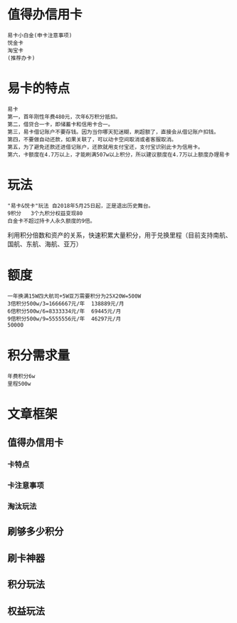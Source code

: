 # 值得办信用卡
    易卡小白金(申卡注意事项)
    悦金卡
    淘宝卡
    (推荐办卡)
# 易卡的特点
    易卡
    第一，首年刚性年费480元，次年6万积分抵扣。
    第二，借贷合一卡，即储蓄卡和信用卡合一。
    第三，易卡借记账户不要存钱。因为当你哪天犯迷糊，刷超额了，直接会从借记账户扣钱。
    第四，不要做自动还款，如果关联了，可以动卡空间取消或者客服取消。
    第五，为了避免还款还进借记账户，还款就用支付宝还，支付宝识别此卡为信用卡。
    第六，卡额度在4.7万以上，才能刷满507w以上积分，所以建议额度在4.7万以上额度办理易卡
# 玩法
    "易卡&悦卡"玩法 自2018年5月25日起，正是退出历史舞台。
    9积分   3个九积分权益变现80
    白金卡不超过持卡人永久额度的9倍。
利用积分倍数和资产的关系，快速积累大量积分，用于兑换里程（目前支持南航、国航、东航、海航、亚万）

# 额度
    一年换满15W四大航司+5W亚万需要积分为25X20W=500W
    3倍积分500w/3=1666667元/年  138889元/月
    6倍积分500w/6=8333334元/年  69445元/月
    9倍积分500w/9=5555556元/年  46297元/月
    50000
# 积分需求量
    年费积分6w
    里程500w

# 文章框架
## 值得办信用卡
### 卡特点
### 卡注意事项
### 淘汰玩法
## 刷够多少积分
## 刷卡神器
## 积分玩法
## 权益玩法
